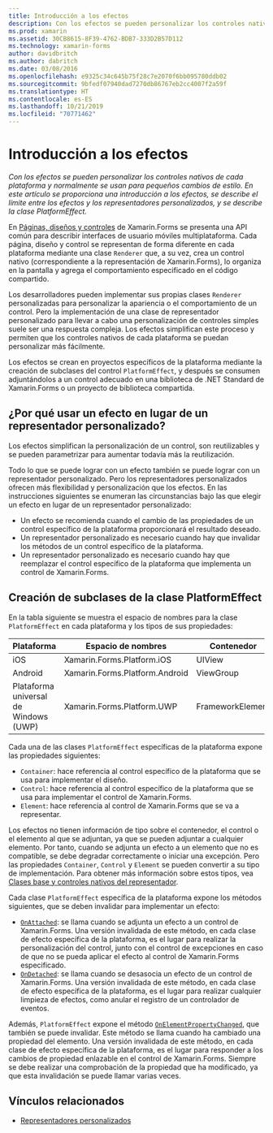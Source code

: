 ```yaml
---
title: Introducción a los efectos
description: Con los efectos se pueden personalizar los controles nativos de cada plataforma y normalmente se usan para pequeños cambios de estilo. En este artículo se proporciona una introducción a los efectos, se describe el límite entre los efectos y los representadores personalizados, y se describe la clase PlatformEffect.
ms.prod: xamarin
ms.assetid: 30CB8615-8F39-4762-BDB7-333D2B57D112
ms.technology: xamarin-forms
author: davidbritch
ms.author: dabritch
ms.date: 03/08/2016
ms.openlocfilehash: e9325c34c645b75f28c7e2070f6bb095780ddb02
ms.sourcegitcommit: 9bfedf07940dad7270db86767eb2cc4007f2a59f
ms.translationtype: HT
ms.contentlocale: es-ES
ms.lasthandoff: 10/21/2019
ms.locfileid: "70771462"
---
```

# <a name="introduction-to-effects"></a>Introducción a los efectos

_Con los efectos se pueden personalizar los controles nativos de cada plataforma y normalmente se usan para pequeños cambios de estilo. En este artículo se proporciona una introducción a los efectos, se describe el límite entre los efectos y los representadores personalizados, y se describe la clase PlatformEffect._

En [Páginas, diseños y controles](~/xamarin-forms/user-interface/controls/index.md) de Xamarin.Forms se presenta una API común para describir interfaces de usuario móviles multiplataforma. Cada página, diseño y control se representan de forma diferente en cada plataforma mediante una clase `Renderer` que, a su vez, crea un control nativo (correspondiente a la representación de Xamarin.Forms), lo organiza en la pantalla y agrega el comportamiento especificado en el código compartido.

Los desarrolladores pueden implementar sus propias clases `Renderer` personalizadas para personalizar la apariencia o el comportamiento de un control. Pero la implementación de una clase de representador personalizado para llevar a cabo una personalización de controles simples suele ser una respuesta compleja. Los efectos simplifican este proceso y permiten que los controles nativos de cada plataforma se puedan personalizar más fácilmente.

Los efectos se crean en proyectos específicos de la plataforma mediante la creación de subclases del control `PlatformEffect`, y después se consumen adjuntándolos a un control adecuado en una biblioteca de .NET Standard de Xamarin.Forms o un proyecto de biblioteca compartida.

## <a name="why-use-an-effect-over-a-custom-renderer"></a>¿Por qué usar un efecto en lugar de un representador personalizado?

Los efectos simplifican la personalización de un control, son reutilizables y se pueden parametrizar para aumentar todavía más la reutilización.

Todo lo que se puede lograr con un efecto también se puede lograr con un representador personalizado. Pero los representadores personalizados ofrecen más flexibilidad y personalización que los efectos. En las instrucciones siguientes se enumeran las circunstancias bajo las que elegir un efecto en lugar de un representador personalizado:

- Un efecto se recomienda cuando el cambio de las propiedades de un control específico de la plataforma proporcionará el resultado deseado.
- Un representador personalizado es necesario cuando hay que invalidar los métodos de un control específico de la plataforma.
- Un representador personalizado es necesario cuando hay que reemplazar el control específico de la plataforma que implementa un control de Xamarin.Forms.

## <a name="subclassing-the-platformeffect-class"></a>Creación de subclases de la clase PlatformEffect

En la tabla siguiente se muestra el espacio de nombres para la clase `PlatformEffect` en cada plataforma y los tipos de sus propiedades:

|Plataforma|Espacio de nombres|Contenedor|Control|
|--- |--- |--- |--- |
|iOS|Xamarin.Forms.Platform.iOS|UIView|UIView|
|Android|Xamarin.Forms.Platform.Android|ViewGroup|Ver|
|Plataforma universal de Windows (UWP)|Xamarin.Forms.Platform.UWP|FrameworkElement|FrameworkElement|

Cada una de las clases `PlatformEffect` específicas de la plataforma expone las propiedades siguientes:

- `Container`: hace referencia al control específico de la plataforma que se usa para implementar el diseño.
- `Control`: hace referencia al control específico de la plataforma que se usa para implementar el control de Xamarin.Forms.
- `Element`: hace referencia al control de Xamarin.Forms que se va a representar.

Los efectos no tienen información de tipo sobre el contenedor, el control o el elemento al que se adjuntan, ya que se pueden adjuntar a cualquier elemento. Por tanto, cuando se adjunta un efecto a un elemento que no es compatible, se debe degradar correctamente o iniciar una excepción. Pero las propiedades `Container`, `Control` y `Element` se pueden convertir a su tipo de implementación. Para obtener más información sobre estos tipos, vea [Clases base y controles nativos del representador](~/xamarin-forms/app-fundamentals/custom-renderer/renderers.md).

Cada clase `PlatformEffect` específica de la plataforma expone los métodos siguientes, que se deben invalidar para implementar un efecto:

- [`OnAttached`](xref:Xamarin.Forms.Effect.OnAttached): se llama cuando se adjunta un efecto a un control de Xamarin.Forms. Una versión invalidada de este método, en cada clase de efecto específica de la plataforma, es el lugar para realizar la personalización del control, junto con el control de excepciones en caso de que no se pueda aplicar el efecto al control de Xamarin.Forms especificado.
- [`OnDetached`](xref:Xamarin.Forms.Effect.OnDetached): se llama cuando se desasocia un efecto de un control de Xamarin.Forms. Una versión invalidada de este método, en cada clase de efecto específica de la plataforma, es el lugar para realizar cualquier limpieza de efectos, como anular el registro de un controlador de eventos.

Además, `PlatformEffect` expone el método [`OnElementPropertyChanged`](xref:Xamarin.Forms.PlatformEffect`2.OnElementPropertyChanged(System.ComponentModel.PropertyChangedEventArgs)), que también se puede invalidar. Este método se llama cuando ha cambiado una propiedad del elemento. Una versión invalidada de este método, en cada clase de efecto específica de la plataforma, es el lugar para responder a los cambios de propiedad enlazable en el control de Xamarin.Forms. Siempre se debe realizar una comprobación de la propiedad que ha modificado, ya que esta invalidación se puede llamar varias veces.

## <a name="related-links"></a>Vínculos relacionados

- [Representadores personalizados](~/xamarin-forms/app-fundamentals/custom-renderer/index.md)
